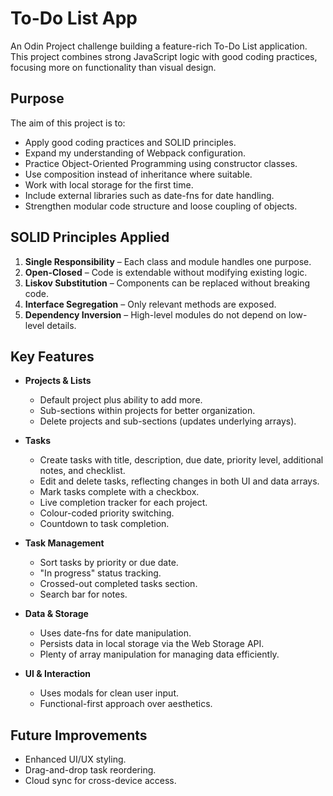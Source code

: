 # To-Do List App

An Odin Project challenge building a
feature-rich To-Do List application.
This project combines strong JavaScript
logic with good coding practices,
focusing more on functionality than
visual design.

## Purpose

The aim of this project is to:
- Apply good coding practices and SOLID
  principles.
- Expand my understanding of Webpack
  configuration.
- Practice Object-Oriented Programming
  using constructor classes.
- Use composition instead of inheritance
  where suitable.
- Work with local storage for the first
  time.
- Include external libraries such as
  date-fns for date handling.
- Strengthen modular code structure and
  loose coupling of objects.

## SOLID Principles Applied

1. **Single Responsibility** – Each class
   and module handles one purpose.
2. **Open-Closed** – Code is extendable
   without modifying existing logic.
3. **Liskov Substitution** – Components
   can be replaced without breaking code.
4. **Interface Segregation** – Only
   relevant methods are exposed.
5. **Dependency Inversion** – High-level
   modules do not depend on low-level
   details.

## Key Features

- **Projects & Lists**
  - Default project plus ability to add
    more.
  - Sub-sections within projects for
    better organization.
  - Delete projects and sub-sections
    (updates underlying arrays).

- **Tasks**
  - Create tasks with title, description,
    due date, priority level, additional
    notes, and checklist.
  - Edit and delete tasks, reflecting
    changes in both UI and data arrays.
  - Mark tasks complete with a checkbox.
  - Live completion tracker for each
    project.
  - Colour-coded priority switching.
  - Countdown to task completion.

- **Task Management**
  - Sort tasks by priority or due date.
  - "In progress" status tracking.
  - Crossed-out completed tasks section.
  - Search bar for notes.

- **Data & Storage**
  - Uses date-fns for date manipulation.
  - Persists data in local storage via the
    Web Storage API.
  - Plenty of array manipulation for
    managing data efficiently.

- **UI & Interaction**
  - Uses modals for clean user input.
  - Functional-first approach over
    aesthetics.

## Future Improvements

- Enhanced UI/UX styling.
- Drag-and-drop task reordering.
- Cloud sync for cross-device access.

